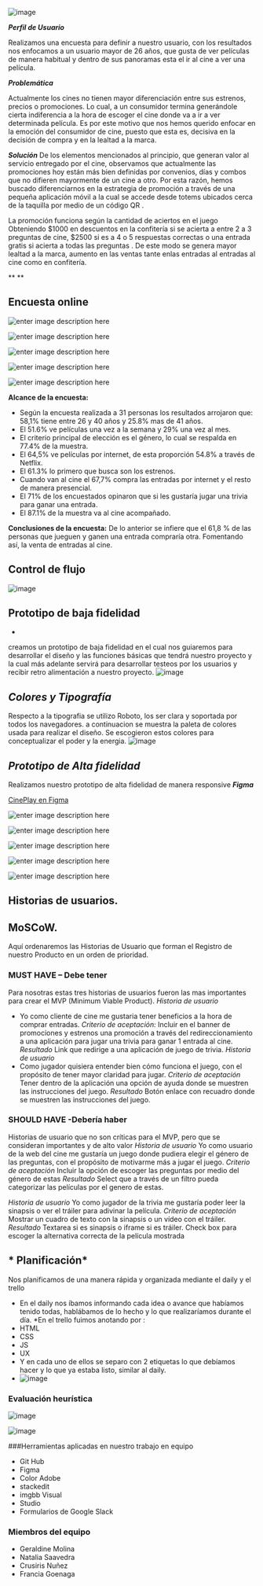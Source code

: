 ![image](https://i.ibb.co/T1N9Cj5/logo.png")


***Perfil de Usuario***

Realizamos una encuesta  para definir a nuestro usuario, con los resultados nos enfocamos a un usuario  mayor de 26 años, que gusta de ver películas de manera habitual y dentro de sus panoramas esta el ir al cine a ver una película.

***Problemática***

Actualmente los cines no tienen mayor diferenciación entre sus estrenos, precios o promociones.  Lo cual, a un consumidor termina generándole cierta indiferencia a la hora de escoger el cine donde va a ir a ver determinada película.  Es por este motivo que nos hemos querido enfocar en la emoción del consumidor de cine, puesto que esta es, decisiva en la decisión de compra y en la lealtad a la marca.

***Solución***
De los elementos mencionados al principio, que generan valor al servicio entregado por el cine, observamos que actualmente las promociones hoy están más bien definidas por convenios, días y combos que no difieren mayormente de un cine a otro. Por esta razón, hemos buscado diferenciarnos en la estrategia de promoción a través de una pequeña aplicación móvil a la cual se accede desde totems ubicados cerca de la taquilla por medio de un código QR .

La promoción funciona según la cantidad de aciertos en el juego Obteniendo $1000 en descuentos en la confitería si se acierta a entre 2 a 3 preguntas de cine, $2500 si es a 4 o 5 respuestas correctas o una entrada gratis si acierta a todas las preguntas . De este modo se genera mayor lealtad a la marca, aumento en las ventas tante enlas entradas al entradas al cine como en confitería.


**
**

## Encuesta online

![enter image description here](https://i.ibb.co/RvLg0qB/1.png)


![enter image description here](https://i.ibb.co/Yd7dvL7/2.png)


![enter image description here](https://i.ibb.co/2FL1qQ3/3.png)

![enter image description here](https://i.ibb.co/vd3C2rW/4.png)

![enter image description here](https://i.ibb.co/3R63844/solo-Acompa-ado.png)

**Alcance de la encuesta:**

 - Según la encuesta realizada a 31 personas los resultados arrojaron
   que: 58,1% tiene entre 26 y 40 años y 25.8% mas de 41 años.
 - El 51.6% ve películas una vez a la semana y 29% una vez al mes.
 - El criterio principal de elección es el género, lo cual se respalda
   en 77.4% de la muestra.
 - El 64,5% ve películas por internet, de esta proporción 54.8% a través
   de Netflix.
 - El 61.3% lo primero que busca son los estrenos.
 - Cuando van al cine el 67,7% compra las entradas por internet y el
   resto de manera presencial.
 - El 71% de los encuestados opinaron que si les gustaría jugar una
   trivia para ganar una entrada.
 - El 87.1% de la muestra va al cine acompañado.

**Conclusiones de la encuesta:**
De lo anterior se infiere que el 61,8 % de las personas que jueguen y ganen una entrada compraría otra. Fomentando así, la venta de entradas al cine. 



## Control de flujo

![image](https://i.ibb.co/jZN7WPq/Whats-App-Image-2019-10-02-at-11-49-42-AM.jpg)


## Prototipo de baja fidelidad

*

creamos un prototipo de baja fidelidad en el cual nos guiaremos para desarrollar el diseño y las funciones básicas que tendrá nuestro proyecto y la cual más adelante servirá para desarrollar testeos por los usuarios y recibir retro alimentación a nuestro proyecto.
![image](https://i.ibb.co/ZGYMpbx/Whats-App-Image-2019-10-02-at-11-36-04-AM.jpg)

## *Colores y Tipografía*
Respecto a la tipografia se utilizo Roboto, los ser clara y soportada por todos los navegadores.
a continuacion se muestra la paleta de colores usada para realizar el diseño.   Se escogieron estos colores para conceptualizar el poder y la energia. 
![image](https://i.ibb.co/fNhPz07/Paleta-De-Colores.png)



## *Prototipo de Alta fidelidad*

Realizamos nuestro prototipo de alta fidelidad de manera responsive 
***Figma***

[CinePlay en Figma](https://www.figma.com/file/KgGJWAPaw5zqZrGTeQpG3K/CinePlay?node-id=0:1)

![enter image description here](https://i.ibb.co/56NDvcC/1-2.png)

![enter image description here](https://i.ibb.co/jz7C5cp/3-4.png)

![enter image description here](https://i.ibb.co/hVhw6Xm/5-6.png)

![enter image description here](https://i.ibb.co/6R4rCtK/7-8.png%22%20alt=%227-8)

![enter image description here](https://i.ibb.co/1r3hdyv/9.png)



## Historias de usuarios.

## MoSCoW.
Aquí ordenaremos las Historias de Usuario que forman el Registro de nuestro Producto en un orden de prioridad.
### MUST HAVE – Debe tener
Para nosotras estas tres historias de usuarios fueron las mas importantes para crear el MVP (Minimum Viable Product).
*Historia de usuario*
* Yo como cliente de cine me gustaria tener beneficios a la hora de comprar entradas.
*Criterio de aceptación:*
Incluir en el banner de promociones y estrenos una promoción a través del redireccionamiento a una aplicación para jugar una trivia para ganar 1 entrada al cine.
*Resultado*
Link que redirige a una aplicación de juego de trivia.
*Historia de usuario*
* Como jugador quisiera entender bien cómo funciona el juego, con el propósito de tener mayor claridad para jugar.
*Criterio de aceptación*
Tener dentro de la aplicación una opción de ayuda donde se muestren las instrucciones del juego.
*Resultado*
Botón enlace con recuadro donde se muestren las instrucciones del juego.


### SHOULD HAVE -Debería haber

 Historias de usuario que no son críticas para el MVP, pero que se consideran importantes y de alto valor
*Historia de usuario*
Yo como usuario de la web del cine me gustaría un juego donde pudiera elegir el género de las preguntas, con el propósito de motivarme más a jugar el juego.
*Criterio de aceptación*
Incluir la opción de escoger las preguntas por medio del género de estas
*Resultado*
Select que a través de un filtro pueda categorizar las películas por el genero de estas.

*Historia de usuario*
Yo como jugador de la trivia me gustaría poder leer la sinapsis o ver el tráiler para adivinar la película.
*Criterio de aceptación*
Mostrar un cuadro de texto con la sinapsis o un vídeo con el tráiler.
*Resultado*
Textarea si es sinapsis o iframe si es tráiler.
Check box para escoger la alternativa correcta de la película mostrada


## * Planificación*

Nos planificamos de una manera rápida y organizada mediante el daily y el trello 
* En el daily nos íbamos informando cada idea o avance que habíamos tenido todas, hablábamos de lo hecho y lo que realizaríamos durante el día.
*En el trello fuimos anotando por :
* HTML
* CSS
* JS
* UX
* Y en cada uno de ellos se separo con 2 etiquetas lo que debíamos hacer y lo que ya estaba listo, similar al daily.
* ![image](https://i.ibb.co/JdZNk4z/Captura-de-pantalla-de-2019-10-02-17-49-07.png)



### Evaluación heurística

![image](https://i.ibb.co/DVWgm9Y/Captura-de-pantalla-de-2019-10-02-22-49-47.png)

![image](https://i.ibb.co/Fm2TjrC/Captura-de-pantalla-de-2019-10-02-22-50-02.png)


###Herramientas aplicadas en nuestro trabajo en equipo

 - Git Hub 
 - Figma 
 - Color Adobe 
 - stackedit 
 - imgbb Visual 
 - Studio 
 - Formularios
   de Google 
   Slack



### Miembros del equipo
- Geraldine Molina
- Natalia Saavedra
- Crusiris Nuñez
- Francia Goenaga

